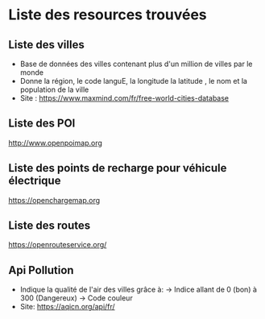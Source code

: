 # Liste des resources trouvées 

## Liste des villes 

- Base de données des villes contenant plus d'un million de villes par le monde
- Donne la région, le code languE, la longitude la latitude , le nom et la population de la ville
- Site : https://www.maxmind.com/fr/free-world-cities-database

## Liste des POI 

http://www.openpoimap.org

## Liste des points de recharge pour véhicule électrique 

https://openchargemap.org

## Liste des routes 

https://openrouteservice.org/

## Api Pollution

- Indique la qualité de l'air des villes grâce à:
		-> Indice allant de 0 (bon) à 300 (Dangereux)
		-> Code couleur 
- Site: https://aqicn.org/api/fr/
